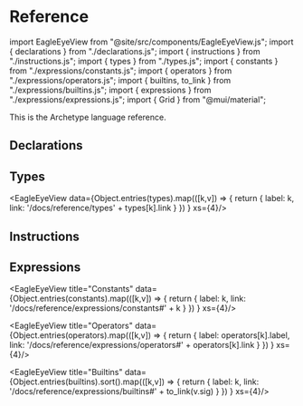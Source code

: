 # Reference

import EagleEyeView from "@site/src/components/EagleEyeView.js";
import { declarations } from "./declarations.js";
import { instructions } from "./instructions.js";
import { types } from "./types.js";
import { constants } from "./expressions/constants.js";
import { operators } from "./expressions/operators.js";
import { builtins, to_link } from "./expressions/builtins.js";
import { expressions } from "./expressions/expressions.js";
import { Grid } from "@mui/material";

This is the Archetype language reference.

## Declarations

<Grid container>
  <Grid item md={4} xs={12} sm={12}>
    <EagleEyeView title="Storage" data={declarations.storage} xs={4}/>
  </Grid>
  <Grid item md={8} xs={12} sm={12}>
    <EagleEyeView title="Composite types" data={declarations.types} xs={3}/>
  </Grid>
  <Grid item md={4} xs={12} sm={12}>
    <EagleEyeView title="Inlined" data={declarations.inlined} xs={4}/>
  </Grid>
  <Grid item md={8} xs={12} sm={12}>
    <EagleEyeView title="Entrypoints" data={declarations.entrypoints} xs={3}/>
  </Grid>
</Grid>

<EagleEyeView title="Sections" data={declarations.sections} xs={4}/>

<Grid container>
  <Grid item md={4} xs={12} sm={12}>
    <EagleEyeView title="Functions" data={declarations.functions} xs={4}/>
  </Grid>
  <Grid item md={8} xs={12} sm={12}>
    <EagleEyeView title="Views" data={declarations.views} xs={3}/>
  </Grid>
</Grid>

## Types

<EagleEyeView data={Object.entries(types).map(([k,v]) => {
    return { label: k, link: '/docs/reference/types' + types[k].link }
  })
} xs={4}/>

## Instructions

<Grid container>
  <Grid item md={4} xs={12} sm={12}>
    <EagleEyeView title="Sequence" data={instructions.sequence} xs={6}/>
  </Grid>
  <Grid item md={8} xs={12} sm={12}>
    <EagleEyeView title="Local variable" data={instructions.localvar} xs={6}/>
  </Grid>
</Grid>

<EagleEyeView title="Assignement" data={instructions.assignements} xs={1}/>

<EagleEyeView title="Control" data={instructions.controls} xs={2}/>

<EagleEyeView title="Divergent" data={instructions.divergent} xs={2}/>

<Grid container>
  <Grid item md={4} xs={12} sm={12}>
    <EagleEyeView title="Set" data={instructions.sets} xs={6}/>
  </Grid>
  <Grid item md={8} xs={12} sm={12}>
    <EagleEyeView title="List" data={instructions.lists} xs={3}/>
  </Grid>
</Grid>

<EagleEyeView title="Map" data={instructions.maps} xs={2}/>

<EagleEyeView title="Asset" data={instructions.assets} xs={2}/>

<EagleEyeView title="Operation" data={instructions.blockchain} xs={4}/>

## Expressions

<EagleEyeView title="Constants" data={Object.entries(constants).map(([k,v]) => {
    return { label: k, link: '/docs/reference/expressions/constants#' + k }
  })
} xs={4}/>

<EagleEyeView title="Operators" data={Object.entries(operators).map(([k,v]) => {
    return { label: operators[k].label, link: '/docs/reference/expressions/operators#' + operators[k].link }
  })
} xs={4}/>

<EagleEyeView title="Builtins" data={Object.entries(builtins).sort().map(([k,v]) => {
    return { label: k, link: '/docs/reference/expressions/builtins#' + to_link(v.sig) }
  })
} xs={4}/>

<EagleEyeView title="Control" data={expressions.controls} xs={4}/>

<EagleEyeView title="Declaration" data={expressions.declaration} xs={4} />

<EagleEyeView title="Asset" data={expressions.asset} xs={4}/>